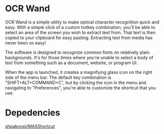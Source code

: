# OCR Wand
OCR Wand is a simple utility to make optical character recognition quick and easy. With a simple click of a custom hotkey combination, you'll be able to select an area of the screen you wish to extract text from. That text is then copied to your clipboard for easy pasting. Extracting text from media has never been so easy!

The software is designed to recognize common fonts on relatively plain backgrounds. It's for those times where you're unable to select a body of text from something such as a document, website, or program UI.

When the app is launched, it creates a magnifying glass icon on the right side of the menu bar. The default key combination is "SHIFT+ALT+COMMAND+C", but by clicking the icon in the menu and navigating to "Preferences", you're able to customize the shortcut that you use.

# Depedencies

[shpakovsji/MASShortcut](https://github.com/shpakovski/MASShortcut)
